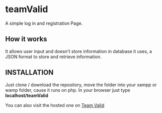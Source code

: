 # teamValid
 A simple log in and registration Page.
## How it works
It allows user input and doesn't store information in database it uses, a JSON format to store and retrieve information.

## INSTALLATION
Just clone / download the repository, move the folder into your xampp or wamp folder, cause it runs on php.
In your browser just type **localhost/teamValid**

You can also visit the hosted one on [Team Valid](https://teamvalid.000webhostapp.com/)



